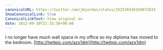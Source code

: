 ```yaml
---
canonicalURL: https://twitter.com/jmjordan/status/252536536158072833
ShowCanonicalLink: true
CanonicalLinkText: View original on
date: 2012-09-30T22:32:56+00:00
---
```

I no longer have much wall space in my office so my diploma has moved to the bedroom. [http://twitpic.com/azx1dm](http://twitpic.com/azx1dm)